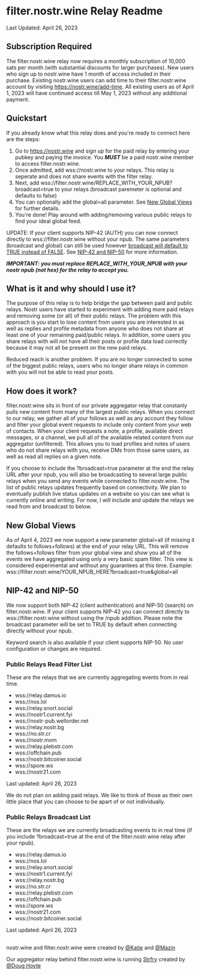 # filter.nostr.wine Relay Readme
Last Updated: April 26, 2023


## Subscription Required

The filter.nostr.wine relay now requires a monthly subscription of 10,000 sats per month (with substantial discounts for larger purchases). New users who sign up to nostr.wine have 1 month of access included in their purchase. Existing nostr.wine users can add time to their filter.nostr.wine account by visiting https://nostr.wine/add-time. All existing users as of April 1, 2023 will have continued access till May 1, 2023 without any additional payment. 

## Quickstart

If you already know what this relay does and you're ready to connect here are the steps:

1. Go to https://nostr.wine and sign up for the paid relay by entering your pubkey and paying the invoice. You ***MUST*** be a paid nostr.wine member to access filter.nostr.wine. 
2. Once admitted, add wss://nostr.wine to your relays. This relay is seperate and does not share events with the filter relay.
3. Next, add wss://filter.nostr.wine/REPLACE_WITH_YOUR_NPUB?broadcast=true to your relays (broadcast paremeter is optional and defaults to false)
4. You can optionally add the global=all parameter. See [New Global Views](#new-global-views) for further details.
4. You're done! Play around with adding/removing various public relays to find your ideal global feed.

UPDATE: If your client supports NIP-42 (AUTH) you can now connect directly to wss://filter.nostr.wine without your npub. The same parameters (broadcast and global) can still be used however <ins>broadcast will default to TRUE instead of FALSE</ins>. See [NIP-42 and NIP-50](#nip-42-and-nip-50) for more information.

***IMPORTANT: you must replace REPLACE_WITH_YOUR_NPUB with your nostr npub (not hex) for the relay to accept you.***

## What is it and why should I use it?

The purpose of this relay is to help bridge the gap between paid and public relays. Nostr users have started to experiment with adding more paid relays and removing some (or all) of their public relays. The problem with this approach is you start to lose content from users you are interested in as well as replies and profile metadata from anyone who does not share at least one of your remaining paid/public relays. In addition, some users you share relays with will not have all their posts or profile data load correctly because it may not all be present on the new paid relays. 

Reduced reach is another problem. If you are no longer connected to some of the biggest public relays, users who no longer share relays in common with you will not be able to read your posts. 

## How does it work?

filter.nostr.wine sits in front of our private aggregator relay that constanly pulls new content from many of the largest public relays. When you connect to our relay, we gather all of your follows as well as any account they follow and filter your global event requests to include only content from your web of contacts. When your client requests a note, a profile, available direct messages, or a channel, we pull all of the available related content from our aggregator (unfiltered). This allows you to load profiles and notes of users who do not share relays with you, receive DMs from those same users, as well as read all replies on a given note.

If you choose to include the ?broadcast=true parameter at the end the relay URL after your npub, you will also be broadcasting to several large public relays when you send any events while connected to filter.nostr.wine. The list of public relays updates frequently based on connectivity. We plan to eventually publish live status updates on a website so you can see what is currently online and writing. For now, I will include and update the relays we read from and broadcast to below. 

## New Global Views

As of April 4, 2023 we now support a new parameter global=all (if missing it defaults to follows+follows) at the end of your relay URL. This will remove the follows+follows filter from your global view and show you all of the events we have aggregated using only a very basic spam filter. This view is considered experimental and without any guarantees at this time. Example: wss://filter.nostr.wine/YOUR_NPUB_HERE?broadcast=true&global=all

## NIP-42 and NIP-50

We now support both NIP-42 (client authentication) and NIP-50 (search) on filter.nostr.wine. If your client supports NIP-42 you can connect directly to wss://filter.nostr.wine without using the /npub addition. Please note the broadcast parameter will be set to TRUE by default when connecting directly without your npub.

Keyword search is also available if your client supports NIP-50. No user configuration or changes are required.

### Public Relays Read Filter List

These are the relays that we are currently aggregating events from in real time.

- wss://relay.damus.io
- wss://nos.lol
- wss://relay.snort.social
- wss://nostr1.current.fyi
- wss://nostr-pub.wellorder.net
- wss://relay.nostr.bg
- wss://no.str.cr
- wss://nostr.mom
- wss://relay.plebstr.com
- wss://offchain.pub
- wss://nostr.bitcoiner.social
- wss://spore.ws
- wss://nostr21.com

Last updated: April 26, 2023

We do not plan on adding paid relays. We like to think of those as their own little place that you can choose to be apart of or not individually. 

### Public Relays Broadcast List

These are the relays we are currently broadcasting events to in real time (if you include ?broadcast=true at the end of the filter.nostr.wine relay after your npub).

- wss://relay.damus.io
- wss://nos.lol
- wss://relay.snort.social
- wss://nostr1.current.fyi
- wss://relay.nostr.bg
- wss://no.str.cr
- wss://relay.plebstr.com 
- wss://offchain.pub
- wss://spore.ws
- wss://nostr21.com
- wss://nostr.bitcoiner.social

Last updated: April 26, 2023

##

nostr.wine and filter.nostr.wine were created by [@Katie](https://snort.social/p/npub1qlkwmzmrhzpuak7c2g9akvcrh7wzkd7zc7fpefw9najwpau662nqealf5y) and [@Mazin](https://snort.social/p/npub18kzz4lkdtc5n729kvfunxuz287uvu9f64ywhjz43ra482t2y5sks0mx5sz)

Our aggregator relay behind filter.nostr.wine is running [Strfry](https://github.com/hoytech/strfry) created by [@Doug Hoyte](https://snort.social/p/npub1yxprsscnjw2e6myxz73mmzvnqw5kvzd5ffjya9ecjypc5l0gvgksh8qud4)
